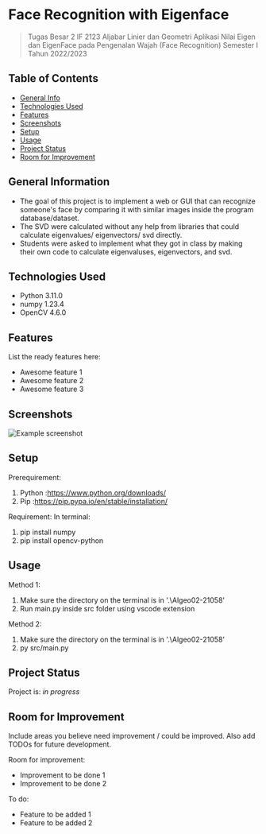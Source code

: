 # Face Recognition with Eigenface
> Tugas Besar 2 IF 2123 Aljabar Linier dan Geometri Aplikasi Nilai Eigen dan EigenFace pada Pengenalan Wajah (Face Recognition) Semester I Tahun 2022/2023

## Table of Contents
* [General Info](#general-information)
* [Technologies Used](#technologies-used)
* [Features](#features)
* [Screenshots](#screenshots)
* [Setup](#setup)
* [Usage](#usage)
* [Project Status](#project-status)
* [Room for Improvement](#room-for-improvement)


## General Information
- The goal of this project is to implement a web or GUI that can recognize someone's face by comparing it with similar images inside the program database/dataset. 
- The SVD were calculated without any help from libraries that could calculate eigenvalues/ eigenvectors/ svd directly. 
- Students were asked to implement what they got in class by making their own code to calculate eigenvaluses, eigenvectors, and svd.


## Technologies Used
- Python 3.11.0
- numpy 1.23.4
- OpenCV 4.6.0


## Features
List the ready features here:
- Awesome feature 1
- Awesome feature 2
- Awesome feature 3


## Screenshots
![Example screenshot](./img/screenshot.png)
<!-- If you have screenshots you'd like to share, include them here. -->


## Setup
Prerequirement:
1. Python :https://www.python.org/downloads/
2. Pip    :https://pip.pypa.io/en/stable/installation/

Requirement:
In terminal:
  1. pip install numpy
  2. pip install opencv-python


## Usage
Method 1:
  1. Make sure the directory on the terminal is in '.\Algeo02-21058\'
  2. Run main.py inside src folder using vscode extension

Method 2:
  1. Make sure the directory on the terminal is in '.\Algeo02-21058\'
  2. py src/main.py


## Project Status
Project is: _in progress_ 


## Room for Improvement
Include areas you believe need improvement / could be improved. Also add TODOs for future development.

Room for improvement:
- Improvement to be done 1
- Improvement to be done 2

To do:
- Feature to be added 1
- Feature to be added 2
